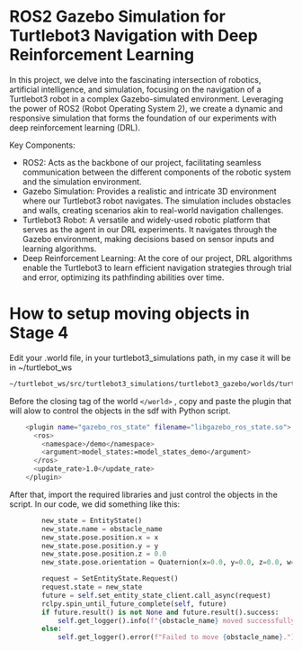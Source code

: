 # ROS2 Gazebo Simulation for Turtlebot3 Navigation with Deep Reinforcement Learning
In this project, we delve into the fascinating intersection of robotics, artificial intelligence, and simulation, focusing on the navigation of a Turtlebot3 robot in a complex Gazebo-simulated environment. Leveraging the power of ROS2 (Robot Operating System 2), we create a dynamic and responsive simulation that forms the foundation of our experiments with deep reinforcement learning (DRL).

Key Components:
- ROS2: Acts as the backbone of our project, facilitating seamless communication between the different components of the robotic system and the simulation environment.
- Gazebo Simulation: Provides a realistic and intricate 3D environment where our Turtlebot3 robot navigates. The simulation includes obstacles and walls, creating scenarios akin to real-world navigation challenges.
- Turtlebot3 Robot: A versatile and widely-used robotic platform that serves as the agent in our DRL experiments. It navigates through the Gazebo environment, making decisions based on sensor inputs and learning algorithms.
- Deep Reinforcement Learning: At the core of our project, DRL algorithms enable the Turtlebot3 to learn efficient navigation strategies through trial and error, optimizing its pathfinding abilities over time.

# How to setup moving objects in Stage 4

Edit your .world file, in your turtlebot3_simulations path, in my case it will be in ~/turtlebot_ws
```bash
~/turtlebot_ws/src/turtlebot3_simulations/turtlebot3_gazebo/worlds/turtlebot3_dqn_stage4.world 
```

Before the closing tag of the world ```</world>``` , copy and paste the plugin that will alow to control the objects in the sdf with Python script.
```bash
    <plugin name="gazebo_ros_state" filename="libgazebo_ros_state.so">
      <ros>
        <namespace>/demo</namespace>
        <argument>model_states:=model_states_demo</argument>
      </ros>
      <update_rate>1.0</update_rate>
    </plugin>

```

After that, import the required libraries and just control the objects in the script. In our code, we did something like this:
```python
        new_state = EntityState()
        new_state.name = obstacle_name
        new_state.pose.position.x = x
        new_state.pose.position.y = y
        new_state.pose.position.z = 0.0 
        new_state.pose.orientation = Quaternion(x=0.0, y=0.0, z=0.0, w=1.0)

        request = SetEntityState.Request()
        request.state = new_state
        future = self.set_entity_state_client.call_async(request)
        rclpy.spin_until_future_complete(self, future)
        if future.result() is not None and future.result().success:
            self.get_logger().info(f"{obstacle_name} moved successfully to x: {x}, y: {y}.")
        else:
            self.get_logger().error(f"Failed to move {obstacle_name}.")
```
